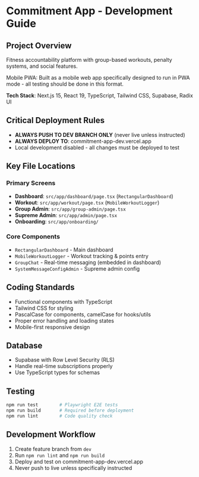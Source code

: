 # Commitment App - Development Guide

## Project Overview
Fitness accountability platform with group-based workouts, penalty systems, and social features. 

Mobile PWA: Built as a mobile web app specifically designed to run in PWA mode - all testing should be done in this format.

**Tech Stack**: Next.js 15, React 19, TypeScript, Tailwind CSS, Supabase, Radix UI

## Critical Deployment Rules
- **ALWAYS PUSH TO DEV BRANCH ONLY** (never live unless instructed)
- **ALWAYS DEPLOY TO**: commitment-app-dev.vercel.app
- Local development disabled - all changes must be deployed to test

## Key File Locations

### Primary Screens
- **Dashboard**: `src/app/dashboard/page.tsx` (`RectangularDashboard`)
- **Workout**: `src/app/workout/page.tsx` (`MobileWorkoutLogger`) 
- **Group Admin**: `src/app/group-admin/page.tsx`
- **Supreme Admin**: `src/app/admin/page.tsx`
- **Onboarding**: `src/app/onboarding/`

### Core Components
- `RectangularDashboard` - Main dashboard
- `MobileWorkoutLogger` - Workout tracking & points entry
- `GroupChat` - Real-time messaging (embedded in dashboard)
- `SystemMessageConfigAdmin` - Supreme admin config

## Coding Standards
- Functional components with TypeScript
- Tailwind CSS for styling
- PascalCase for components, camelCase for hooks/utils
- Proper error handling and loading states
- Mobile-first responsive design

## Database
- Supabase with Row Level Security (RLS)
- Handle real-time subscriptions properly
- Use TypeScript types for schemas

## Testing
```bash
npm run test        # Playwright E2E tests
npm run build       # Required before deployment
npm run lint        # Code quality check
```

## Development Workflow
1. Create feature branch from `dev`
2. Run `npm run lint` and `npm run build`
3. Deploy and test on commitment-app-dev.vercel.app
4. Never push to live unless specifically instructed